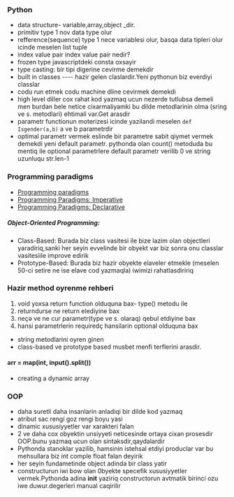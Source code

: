 
### Python
- data structure- variable,array,object _dir.
- primitiv type 1 nov data type olur
- refference(sequence) type 1 nece variablesi olur, basqa data tipleri olur icinde meselen list tuple
- index value pair index value pair nedir?
- frozen type javascriptdeki consta oxsayir
- type casting: bir tipi digerine cevirme demekdir
- built in classes   ---- hazir gelen claslardir.Yeni pythonun biz everdiyi classlar
- codu run etmek codu machine dline cevirmek demekdi
- high level diller cox rahat kod yazmaq ucun nezerde tutlubsa demeli men burdan bele netice cixarmaliyamki bu dilde metodlarinin olma (sring ve s. metodlari) ehtimali var.Get arasdir
- parametr functionun moterizesi icinde yazilandi meselen ```def Isgender(a,b)``` a ve b parametrdir
- optimal parametr vermek eslinde bir parametre sabit qiymet vermek demekdi yeni default parametr. pythonda olan count() metoduda bu mentiq ile optional parametrlere default parametr verilib 0 ve string uzunluqu str.len-1

### Programming paradigms
- [Programming paradigms](https://medium.com/analytics-vidhya/programming-paradigms-cb560f5125a1#:~:text=Programming%20Paradigm%20is%20a%20style,from%20one%20village%20to%20another.)
- [Programming Paradigms: Imperative](https://medium.com/analytics-vidhya/programming-paradigms-imperative-1472c4f08723)
-  [Programming Paradigms: Declarative](https://medium.com/analytics-vidhya/programming-paradigms-declarative-a6ee23ca8dc9)
##### Object-Oriented Programming:
- Class-Based: Burada biz class vasitesi ile bize lazim olan objectleri yaradiriq,sanki her seyin evvelinde bir obyekt var biz sonra onu classlar vasitesiile improve edirik
- Prototype-Based: Burada biz hazir obyekte elaveler etmekle (meselen 50-ci setire ne ise elave cod yazmaqla) iwimizi rahatlasdiririq


### Hazir method oyrenme rehberi
1. void yoxsa return function olduquna bax- type() metodu ile
2. returndurse ne return elediyine bax
3. neçə ve ne cur parametr(type ve s. olaraq) qebul etdiyine bax
4. hansi parametrlerin requiredç hansilarin optional olduquna bax



- string metodlarini oyren ginen 
- class-based ve prototype based musbet menfi terflerini arasdir.

#### arr = map(int, input().split())
- creating a dynamic array 

### OOP
- daha suretli daha insanlarin anladiqi bir dilde kod yazmaq
- atribut sac rengi goz rengi boyu yasi
- dinamic xususiyyetler var xarakteri falan
- 2 ve daha cox obyektin unsiyyeti neticesinde ortaya cixan prosesdir OOP.bunu yazmaq ucun olan sintaksdir,qaydalardir
- Pythonda stanoklar yazilib, hamsinin istehsal etdiyi produclar var bu mehsullara biz int comple float falan deyirik
- her seyin fundametinde object adinda bir class yatir
- constructurun iwi bow olan 0byekte specefik xususiyyetler vermek.Pythonda adina __init__ yaziriq constructorun avtmatik birinci ozu iwe duwur.degerleri manual caqirilir